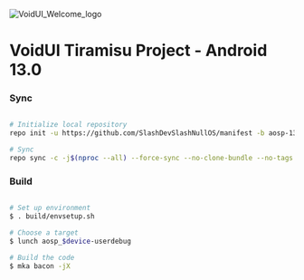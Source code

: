 ![VoidUI_Welcome_logo](https://user-images.githubusercontent.com/34755141/174216931-da41afc7-8436-4721-ade4-0dd0d4065c3a.png)

# VoidUI Tiramisu Project - Android 13.0


### Sync ###

```bash

# Initialize local repository
repo init -u https://github.com/SlashDevSlashNullOS/manifest -b aosp-13

# Sync
repo sync -c -j$(nproc --all) --force-sync --no-clone-bundle --no-tags
```

### Build ###

```bash

# Set up environment
$ . build/envsetup.sh

# Choose a target
$ lunch aosp_$device-userdebug

# Build the code
$ mka bacon -jX
```
